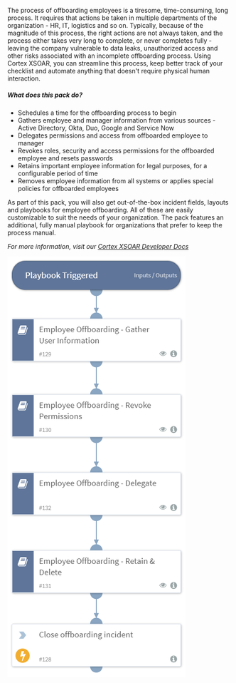 
The process of offboarding employees is a tiresome, time-consuming, long process. It requires that actions be taken in multiple departments of the organization - HR, IT, logistics and so on.
Typically, because of the magnitude of this process, the right actions are not always taken, and the process either takes very long to complete, or never completes fully - leaving the company vulnerable to data leaks, unauthorized access and other risks associated with an incomplete offboarding process.
Using Cortex XSOAR, you can streamline this process, keep better track of your checklist and automate anything that doesn't require physical human interaction.


##### What does this pack do?
- Schedules a time for the offboarding process to begin
- Gathers employee and manager information from various sources - Active Directory, Okta, Duo, Google and Service Now
- Delegates permissions and access from offboarded employee to manager
- Revokes roles, security and access permissions for the offboarded employee and resets passwords
- Retains important employee information for legal purposes, for a configurable period of time
- Removes employee information from all systems or applies special policies for offboarded employees

As part of this pack, you will also get out-of-the-box incident fields, layouts and playbooks for employee offboarding. All of these are easily customizable to suit the needs of your organization.
The pack features an additional, fully manual playbook for organizations that prefer to keep the process manual.

_For more information, visit our [Cortex XSOAR Developer Docs](https://xsoar.pan.dev/docs/reference/playbooks/phishing-investigation---generic-v2)_

![IT_Employee_Offboarding](https://raw.githubusercontent.com/demisto/content/1bdd5229392bd86f0cc58265a24df23ee3f7e662/docs/images/playbooks/IT_Employee_Offboarding.png)
